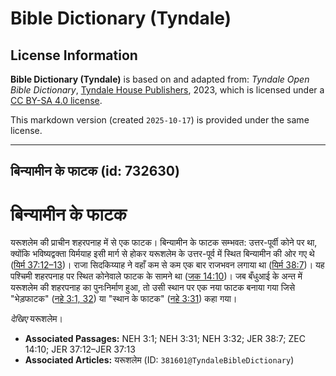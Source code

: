 # Bible Dictionary (Tyndale)

## License Information

**Bible Dictionary (Tyndale)** is based on and adapted from: _Tyndale Open Bible Dictionary_, [Tyndale House Publishers](https://tyndaleopenresources.com/), 2023, which is licensed under a [CC BY-SA 4.0 license](https://creativecommons.org/licenses/by-sa/4.0/legalcode.en).

This markdown version (created `2025-10-17`) is provided under the same license.



--------------------------------

## बिन्यामीन के फाटक (id: 732630)

बिन्यामीन के फाटक
=================

यरूशलेम की प्राचीन शहरपनाह में से एक फाटक। बिन्यामीन के फाटक सम्भवत: उत्तर\-पूर्वी कोने पर था, क्योंकि भविष्यद्वक्ता यिर्मयाह इसी मार्ग से होकर यरूशलेम के उत्तर\-पूर्व में स्थित बिन्यामीन की ओर गए थे ([यिर्म 37:12–13](https://ref.ly/Jer37:12-Jer37:13))। राजा सिदकिय्याह ने वहाँ कम से कम एक बार राजभवन लगाया था ([यिर्म 38:7](https://ref.ly/Jer38:7))। यह पश्चिमी शहरपनाह पर स्थित कोनेवाले फाटक के सामने था ([जक 14:10](https://ref.ly/Zech14:10))। जब बँधुआई के अन्त में यरूशलेम की शहरपनाह का पुनःनिर्माण हुआ, तो उसी स्थान पर एक नया फाटक बनाया गया जिसे "भेड़फाटक" ([नहे 3:1, 32](https://ref.ly/Neh3:1,Neh3:32)) या "स्थान के फाटक" ([नहे 3:31](https://ref.ly/Neh3:31)) कहा गया।

*देखिए* यरूशलेम।

* **Associated Passages:** NEH 3:1; NEH 3:31; NEH 3:32; JER 38:7; ZEC 14:10; JER 37:12–JER 37:13
* **Associated Articles:** यरूशलेम (ID: `381601@TyndaleBibleDictionary`)


